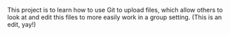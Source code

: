 This project is to learn how to use Git to upload files, which  allow others to look at and edit this files to more easily work in a group setting. (This is an edit, yay!)
